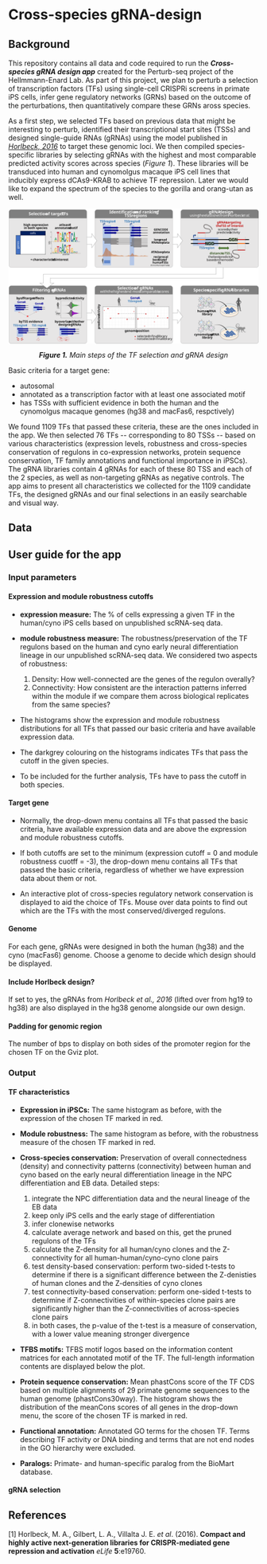 # Cross-species gRNA-design

## Background

This repository contains all data and code required to run the ***Cross-species gRNA design app*** created for the Perturb-seq project of the Hellmmann-Enard Lab. As part of this project, we plan to perturb a selection of transcription factors (TFs) using single-cell CRISPRi screens in primate iPS cells, infer gene regulatory networks (GRNs) based on the outcome of the perturbations, then quantitatively compare these GRNs aross species. 

As a first step, we selected TFs based on previous data that might be interesting to perturb, identified their transcriptional start sites (TSSs) and designed single-guide RNAs (gRNAs) using the model published in [*Horlbeck, 2016*](#1) to target these genomic loci. We then compiled species-specific libraries by selecting gRNAs with the highest and most comparable predicted activity scores across species (*Figure 1*). These libraries will be transduced into human and cynomolgus macaque iPS cell lines that inducibly express dCAs9-KRAB to achieve TF repression. Later we would like to expand the spectrum of the species to the gorilla and orang-utan as well.

<p>
  <img align="center"
  src="gRNA_design_pipeline.svg"
  alt="pipeline"></p>
  <p align="center"><em><strong>Figure 1.</strong> Main steps of the TF selection and gRNA design</em></p>
  
Basic criteria for a target gene:

 - autosomal
 - annotated as a transcription factor with at least one associated motif
 - has TSSs with sufficient evidence in both the human and the cynomolgus macaque genomes (hg38 and macFas6, respctively)
 
We found 1109 TFs that passed these criteria, these are the ones included in the app. We then selected 76 TFs -- corresponding to 80 TSSs -- based on various characteristics (expression levels, robustness and cross-species conservation of regulons in co-expression networks, protein sequence conservation, TF family annotations and functional importance in iPSCs). The gRNA libraries contain 4 gRNAs for each of these 80 TSS and each of the 2 species, as well as non-targeting gRNAs as negative controls. The app aims to present all characteristics we collected for the 1109 candidate TFs, the designed gRNAs and our final selections in an easily searchable and visual way.
  
## Data



## User guide for the app

### Input parameters

#### Expression and module robustness cutoffs

- **expression measure:** The % of cells expressing a given TF in the human/cyno iPS cells based on unpublished scRNA-seq data.

- **module robustness measure:** The robustness/preservation of the TF regulons based on the human and cyno early neural differentiation lineage in our unpublished scRNA-seq data. We considered two aspects of robustness:

  1. Density: How well-connected are the genes of the regulon overally?
  2. Connectivity: How consistent are the interaction patterns inferred within the module if we compare them across biological replicates from the same species?
  
- The histograms show the expression and module robustness distributions for all TFs that passed our basic criteria and have available expression data.
  
- The darkgrey colouring on the histograms indicates TFs that pass the cutoff in the given species.

- To be included for the further analysis, TFs have to pass the cutoff in both species.

#### Target gene

- Normally, the drop-down menu contains all TFs that passed the basic criteria, have available expression data and are above the expression and module robustness cutoffs.
  
- If both cutoffs are set to the minimum (expression cutoff = 0 and module robustness cuotff = -3), the drop-down menu contains all TFs that passed the basic criteria, regardless of whether we have expression data about them or not.
  
- An interactive plot of cross-species regulatory network conservation is displayed to aid the choice of TFs. Mouse over data points to find out which are the TFs with the most conserved/diverged regulons.

#### Genome

For each gene, gRNAs were designed in both the human (hg38) and the cyno (macFas6) genome. Choose a genome to decide which design should be displayed.

#### Include Horlbeck design?

If set to yes, the gRNAs from *Horlbeck et al., 2016* (lifted over from hg19 to hg38) are also displayed in the hg38 genome alongside our own design.

#### Padding for genomic region

The number of bps to display on both sides of the promoter region for the chosen TF on the Gviz plot.

### Output

#### TF characteristics
 
  - **Expression in iPSCs:** The same histogram as before, with the expression of the chosen TF marked in red.
  
  - **Module robustness:** The same histogram as before, with the robustness measure of the chosen TF marked in red.
  
  - **Cross-species conservation:** Preservation of overall connectedness (density) and connectivity patterns (connectivity) between human and cyno based on the early neural differentiation lineage in the NPC differentiation and EB data. Detailed steps:

    1. integrate the NPC differentiation data and the neural lineage of the EB data
    2. keep only iPS cells and the early stage of differentiation
    3. infer clonewise networks
    4. calculate average network and based on this, get the pruned regulons of the TFs
    5. calculate the Z-density for all human/cyno clones and the Z-connectivity for all human-human/cyno-cyno clone pairs
    6. test density-based conservation: perform two-sided t-tests to determine if there is a significant difference between the Z-denisties of human clones and the Z-densities of cyno clones
    7. test connectivity-based conservation: perform one-sided t-tests to determine if  Z-connectivities of within-species clone pairs are significantly higher than the Z-connectivities of across-species clone pairs
    8. in both cases, the p-value of the t-test is a measure of conservation, with a lower value meaning stronger divergence
    
  - **TFBS motifs:** TFBS motif logos based on the information content matrices for each annotated motif of the TF. The full-length information contents are displayed below the plot.
  
  - **Protein sequence conservation:** Mean phastCons score of the TF CDS based on multiple alignments of 29 primate genome sequences to the human genome (phastCons30way). The histogram shows the distribution of the meanCons scores of all genes in the drop-down menu, the score of the chosen TF is marked in red.
  
  - **Functional annotation:** Annotated GO terms for the chosen TF. Terms describing TF activity or DNA binding and terms that are not end nodes in the GO hierarchy were excluded.
  
  - **Paralogs:** Primate- and human-specific paralog from the BioMart database. 
  
#### gRNA selection

## References
<a id="1">[1]</a> 
Horlbeck, M. A., Gilbert, L. A., Villalta J. E. *et al*. (2016). **Compact and highly active next-generation libraries for CRISPR-mediated gene repression and activation** *eLife* **5**:e19760.



